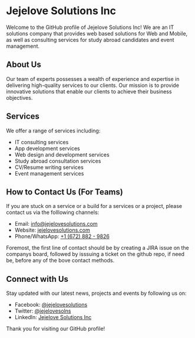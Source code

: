 # Jejelove Solutions Inc

Welcome to the GitHub profile of Jejelove Solutions Inc! We are an IT solutions company that provides web based solutions for Web and Mobile, as well as consulting services for study abroad candidates and event management.

About Us
--------

Our team of experts possesses a wealth of experience and expertise in delivering high-quality services to our clients. 
Our mission is to provide innovative solutions that enable our clients to achieve their business objectives.

Services
--------

We offer a range of services including:

-   IT consulting services
-   App development services
-   Web design and development services
-   Study abroad consultation services
-   CV/Resume writing services
-   Event management services

## How to Contact Us (For Teams)


If you are stuck on a service or a build for a services or a project, please contact us via the folllowing channels:

-   Email: <info@jejelovesolutions.com>
-   Website: [jejelovesolutions.com](https://jejelovesolutions.com/)
-   Phone/WhatsApp: [+1 (672) 882 - 9826](https://wa.me/16728829826)

Foremost, the first line of contact should be by creating a JIRA issue on the companys board, followed by isssuing a ticket on the github repo, if need be,
before any of the bove contact methods.

## Connect with Us


Stay updated with our latest news, projects and events by following us on:

-   Facebook: [@jejelovesolutions](https://www.facebook.com/jejelovesolutions)
-   Twitter: [@jejelovesolns](https://twitter.com/jejelovesolns)
-   LinkedIn: [Jejelove Solutions Inc](https://www.linkedin.com/company/jejelove-solutions)

Thank you for visiting our GitHub profile!
